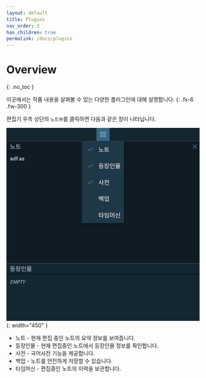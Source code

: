 ```yaml
---
layout: default
title: Plugins
nav_order: 3
has_children: true
permalink: /docs/plugins
---
```


# Overview
{: .no_toc }

이곳에서는 작품 내용을 살펴볼 수 있는 다양한 플러그인에 대해 설명합니다.
{: .fs-6 .fw-300 }

편집기 우측 상단의 `노트뷰`를 클릭하면 다음과 같은 창이 나타닙니다.

![](../../assets/images/ssda_04_plugins_00.png){: width="450" }


* 노트 - 현재 편집 중인 노트의 요약 정보를 보여줍니다.
* 등장인물 - 현재 편집중인 노트에서 등장인물 정보를 확인합니다.
* 사전 - 국어사전 기능을 제공합니다.
* 백업 - 노트를 안전하게 저장할 수 있습니다.
* 타임머신 - 편집중인 노트의 이력을 보관합니다.

